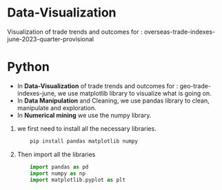# Data-Visualization
 Visualization of trade trends and outcomes for :  overseas-trade-indexes-june-2023-quarter-provisional


 # Python

 * In **Data-Visualization** of trade trends and outcomes for : geo-trade-indexes-june, we use matplotlib library to visualize what is going on.
 * In **Data Manipulation** and Cleaning, we use pandas library to clean, manipulate and exploration.
 * In **Numerical mining** we use the numpy library.

1. we first need to install all the necessary libraries.
    ```cmd
        pip install pandas matplotlib numpy
    ```


2. Then import all the libraries
    ```python
        import pandas as pd
        import numpy as np
        import matplotlib.pyplot as plt
    ```

